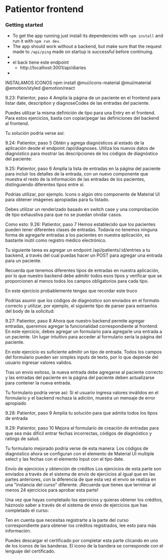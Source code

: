 # Patientor frontend

### Getting started
  - To get the app running just install its dependencies with ```npm install``` and run it with ```npm run dev```.
  - The app should work without a backend, but make sure that the request made to ```/api/ping``` made on startup is successful before continuing.
  - 
- el back tiene este endpoint
  -  http://localhost:3001/api/diaries
-  
INSTALAMOS ICONOS 
  npm install @mui/icons-material @mui/material @emotion/styled @emotion/react

9.23: Patientor, paso 4
Amplía la página de un paciente en el frontend para listar date, description y diagnoseCodes de las entradas del paciente.

Puedes utilizar la misma definición de tipo para una Entry en el frontend. Para estos ejercicios, basta con copiar/pegar las definiciones del backend al frontend.

Tu solución podría verse así:

9.24: Patientor, paso 5
Obtén y agrega diagnósticos al estado de la aplicación desde el endpoint /api/diagnoses. Utiliza los nuevos datos de diagnóstico para mostrar las descripciones de los códigos de diagnóstico del paciente:

9.25: Patientor, paso 6
Amplía la lista de entradas en la página del paciente para incluir los detalles de la entrada, con un nuevo componente que muestra el resto de la información de las entradas de los pacientes, distinguiendo diferentes tipos entre sí.

Podrías utilizar, por ejemplo. Icons o algún otro componente de Material UI para obtener imágenes apropiadas para tu listado.

Debes utilizar un renderizado basado en switch case y una comprobación de tipo exhaustiva para que no se puedan olvidar casos.

Como esto:
9.26: Patientor, paso 7
Hemos establecido que los pacientes pueden tener diferentes clases de entradas. Todavía no tenemos ninguna forma de agregarle entradas a los pacientes en nuestra aplicación, es bastante inútil como registro médico electrónico.

Tu siguiente tarea es agregar un endpoint /api/patients/:id/entries a tu backend, a través del cual puedas hacer un POST para agregar una entrada para un paciente.

Recuerda que tenemos diferentes tipos de entradas en nuestra aplicación, por lo que nuestro backend debe admitir todos esos tipos y verificar que se proporcionen al menos todos los campos obligatorios para cada tipo.

En este ejercicio probablemente tengas que recordar este truco

Podrías asumir que los códigos de diagnóstico son enviados en el formato correcto y utilizar, por ejemplo, el siguiente tipo de parser para extraerlos del body de la solicitud:


9.27: Patientor, paso 8
Ahora que nuestro backend permite agregar entradas, queremos agregar la funcionalidad correspondiente al frontend. En este ejercicio, debes agregar un formulario para agregarle una entrada a un paciente. Un lugar intuitivo para acceder al formulario sería la página del paciente.

En este ejercicio es suficiente admitir un tipo de entrada. Todos los campos del formulario pueden ser simples inputs de texto, por lo que depende del usuario ingresar valores validos.

Tras un envío exitoso, la nueva entrada debe agregarse al paciente correcto y las entradas del paciente en la página del paciente deben actualizarse para contener la nueva entrada.

Tu formulario podría verse así:
Si el usuario ingresa valores inválidos en el formulario y el backend rechaza la adición, muestra un mensaje de error apropiado

9.28: Patientor, paso 9
Amplía tu solución para que admita todos los tipos de entrada

9.29: Patientor, paso 10
Mejora el formulario de creación de entradas para que sea más difícil entrar fechas incorrectas, códigos de diagnóstico y ratings de salud.

Tu formulario mejorado podría verse de esta manera:
Los códigos de diagnóstico ahora se configuran con el elemento de Material UI multiple select y las fechas con el elemento Input con el tipo date.

Envío de ejercicios y obtención de créditos
Los ejercicios de esta parte son enviados a través de el sistema de envío de ejercicios al igual que en las partes anteriores, con la diferencia de que esta vez el envío se realiza en una "instancia del curso" diferente. ¡Recuerda que tienes que terminar al menos 24 ejercicios para aprobar esta parte!

Una vez que hayas completado los ejercicios y quieras obtener los créditos, háznoslo saber a través de el sistema de envío de ejercicios que has completado el curso:

Ten en cuenta que necesitas registrarte a la parte del curso correspondiente para obtener los créditos registrados, lee esto para más información.

Puedes descargar el certificado por completar esta parte clicando en uno de los iconos de las banderas. El icono de la bandera se corresponde con el lenguaje del certificado.